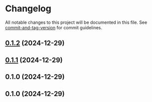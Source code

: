 # Changelog

All notable changes to this project will be documented in this file. See [commit-and-tag-version](https://github.com/absolute-version/commit-and-tag-version) for commit guidelines.

## [0.1.2](https://github.com/MaxCodeflow/Codeflow/compare/v0.1.1...v0.1.2) (2024-12-29)

## [0.1.1](https://github.com/MaxCodeflow/Codeflow/compare/v0.1.0...v0.1.1) (2024-12-29)

## 0.1.0 (2024-12-29)

## 0.1.0 (2024-12-29)
